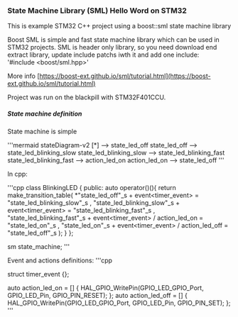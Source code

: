 ### State Machine Library (SML) Hello Word on STM32

This is example STM32 C++ project using a boost::sml state machine library

Boost SML is simple and fast state machine library which can be used in STM32 projects.
SML is header only library, so you need download end extract library, update include patchs iwth it and add one include:  
'#include <boost/sml.hpp>'  

More info [https://boost-ext.github.io/sml/tutorial.html](https://boost-ext.github.io/sml/tutorial.html)

Project was run on the blackpill with STM32F401CCU.

##### State machine definition

State machine is simple

'''mermaid
    stateDiagram-v2
    [*] --> state_led_off
    state_led_off --> state_led_blinking_slow
    state_led_blinking_slow --> state_led_blinking_fast
    state_led_blinking_fast --> action_led_on
    action_led_on --> state_led_off
'''

In cpp:
    
'''cpp
class BlinkingLED {
public:
	auto operator()(){
		return make_transition_table(
			 *"state_led_off"_s + event<timer_event> = "state_led_blinking_slow"_s
			, "state_led_blinking_slow"_s + event<timer_event> = "state_led_blinking_fast"_s
			, "state_led_blinking_fast"_s + event<timer_event> / action_led_on = "state_led_on"_s
			, "state_led_on"_s + event<timer_event> / action_led_off = "state_led_off"_s
		);
	}
};

sm<BlinkingLED> state_machine;
'''

Event and actions definitions:
'''cpp

struct timer_event {};

auto action_led_on = [] {
		HAL_GPIO_WritePin(GPIO_LED_GPIO_Port, GPIO_LED_Pin, GPIO_PIN_RESET);
};
auto action_led_off = [] {
		HAL_GPIO_WritePin(GPIO_LED_GPIO_Port, GPIO_LED_Pin, GPIO_PIN_SET);
};
'''
